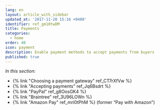 ```yaml
---
lang: en
layout: article_with_sidebar
updated_at: '2017-11-20 15:16 +0400'
identifier: ref_gm10twDM
title: Payments
categories:
  - home
order: 40
icon: payment
description: Enable payment methods to accept payments from buyers
published: true
---
```


_In this section:_

*   {% link "Choosing a payment gateway" ref_CT7rXfVw %}
*   {% link "Accepting payments" ref_Jq6Bsdrt %}
*   {% link "PayPal" ref_g8OosGK4 %}
*   {% link "Braintree" ref_3U96LOWn %}
*   {% link "Amazon Pay" ref_mri0tPhM %} (former “Pay with Amazon”)
